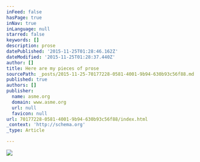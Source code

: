 ```yaml
---
inFeed: false
hasPage: true
inNav: true
inLanguage: null
starred: false
keywords: []
description: prose
datePublished: '2015-11-25T01:28:46.162Z'
dateModified: '2015-11-25T01:28:37.440Z'
author: []
title: Here are my pieces of prose
sourcePath: _posts/2015-11-25-70177228-0581-4001-9b94-630b93c56f88.md
published: true
authors: []
publisher:
  name: asme.org
  domain: www.asme.org
  url: null
  favicon: null
url: 70177228-0581-4001-9b94-630b93c56f88/index.html
_context: 'http://schema.org'
_type: Article

---
```

![](https://www.asme.org/getmedia/c2c8ea5a-b690-4ba7-92bb-34bd1432862b/book_guide_hero_books.aspx)
